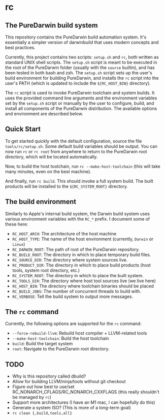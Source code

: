 # rc

## The PureDarwin build system

This repository contains the PureDarwin build automation system. It's
essentially a simpler version of darwinbuild that uses modern concepts
and best practices.

Currently, this project contains two scripts: `setup.sh` and `rc`, both written
as standard UNIX shell scripts. The `setup.sh` script is meant to be executed
in the root of the PureDarwin folder (usually with the `source` builtin), and has been tested in
both bash and zsh. The `setup.sh` script sets up the user's build environment
for building PureDarwin, and installs the `rc` script into the user's PATH
(which is updated to include the `${RC_HOST_BIN}` directory).

The `rc` script is used to invoke PureDarwin toolchain and system builds. It
uses the provided command line arguments and the environment variables set by
the `setup.sh` script or manually by the user to configure, build, and install
all components of the PureDarwin distribution. The available options and
environment are described below.

## Quick Start

To get started quickly with the default configuration, source the file
`tools/rc/setup.sh`.  Some default build variables should be
output. You can now run `rc` or `rc root` from anywhere to return to the
PureDarwin root directory, which will be located automatically.

Now, to build the host toolchain, run `rc --make-host-toolchain` (this will
take many minutes, even on the best machine).

And finally, run `rc build`. This should invoke a full system build. The built
products will be installed to the `${RC_SYSTEM_ROOT}` directory.

## The build environment

Similarly to Apple's internal build system, the Darwin build system uses various
environment variables with the `RC_*` prefix. I document some of these here:

* `RC_HOST_ARCH`: The architecture of the host machine
* `RC_HOST_TYPE`: The name of the host environment (currently, `Darwin` or
    `Linux`)
* `RC_DARWIN_ROOT`: The path of root of the PureDarwin repository.
* `RC_BUILD_ROOT`: The directory in which to place temporary build files.
* `RC_SOURCE_DIR`: The directory where system sources live.
* `RC_PRODUCT_DIR`: The directory in which to place build products (host tools,
    system root directory, etc.)
* `RC_SYSTEM_ROOT`: The directory in which to place the built system.
* `RC_TOOLS_DIR`: The directory where host tool sources live (we live here)
* `RC_HOST_BIN`: The directory where toolchain binaries should be placed
* `RC_BUILD_JOBS`: The number of concurrent threads to build with.
* `RC_VERBOSE`: Tell the build system to output more messages.

## The `rc` command

Currently, the following options are supported for the `rc` command:

* `--force-rebuild-llvm`: Rebuild host compiler + LLVM-related tools
* `--make-host-toolchain`: Build the host toolchain
* `build`: Build the target system
* `root`: Navigate to the PureDarwin root directory.

## TODO

* Why is this repository called dbuild?
* Allow for building LLVM/ninja/tools without git checkout
* Figure out how best to use/set RC_NONARCH_CFLAGS/RC_NONARCH_CXXFLAGS (this
    really shouldn't be managed by `rc`)
* Support more architectures (I have an M1 mac, I can hopefully do this)
* Generate a system ISO? (This is more of a long-term goal)
* `rc clean {,build,tools,all}`
